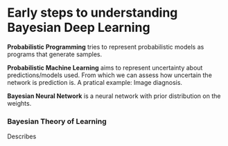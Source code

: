 # Early steps to understanding Bayesian Deep Learning

**Probabilistic Programming** tries to represent probabilistic models as programs that generate samples. 

**Probabilistic Machine Learning** aims to represent uncertainty about predictions/models used. From which we can assess how uncertain the network is prediction is. 
A pratical example: Image diagnosis.

**Bayesian Neural Network** is a neural network with prior distribution on the weights.

### Bayesian Theory of Learning 
Describes 
